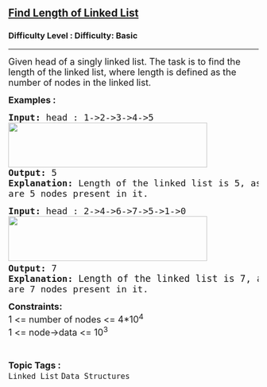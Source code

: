 <h2><a href="https://www.geeksforgeeks.org/problems/count-nodes-of-linked-list/1?page=1&difficulty=Basic&status=unsolved,attempted&sortBy=submissions">Find Length of Linked List</a></h2><h3>Difficulty Level : Difficulty: Basic</h3><hr><div class="problems_problem_content__Xm_eO"><p><span style="font-size: 18px;">Given head of a singly linked list. The task is to find the length of the linked list, where length is defined as the number of nodes in the linked list.</span></p>
<p><strong><span style="font-size: 18px;">Examples :</span></strong></p>
<pre><strong><span style="font-size: 18px;">Input: </span></strong><span style="font-size: 18px;">head : 1-&gt;2-&gt;3-&gt;4-&gt;5<br><img src="https://media.geeksforgeeks.org/img-practice/prod/addEditProblem/700039/Web/Other/blobid0_1720505073.png" width="400" height="90"><br><strong>Output: </strong>5<strong>
Explanation:</strong> Length of the linked list is 5, as there <br>are 5 nodes present in it.</span>
</pre>
<pre><strong><span style="font-size: 18px;">Input: </span></strong><span style="font-size: 18px;">head : 2-&gt;4-&gt;6-&gt;7-&gt;5-&gt;1-&gt;0<br><img src="https://media.geeksforgeeks.org/img-practice/prod/addEditProblem/700039/Web/Other/blobid1_1720505089.png" width="400" height="90"> <br><strong>Output: </strong>7<strong>
Explanation: </strong></span><span style="font-size: 14pt;">Length of the linked list is 7, as there <br></span><span style="font-size: 18px;">are 7 nodes present in it.</span></pre>
<p><span style="font-size: 18px;"><strong>Constraints:</strong><br>1 &lt;= number of nodes &lt;= 4*10<sup>4</sup><br>1 &lt;= node-&gt;data &lt;= 10<sup>3</sup></span></p></div><br><p><span style=font-size:18px><strong>Topic Tags : </strong><br><code>Linked List</code>&nbsp;<code>Data Structures</code>&nbsp;